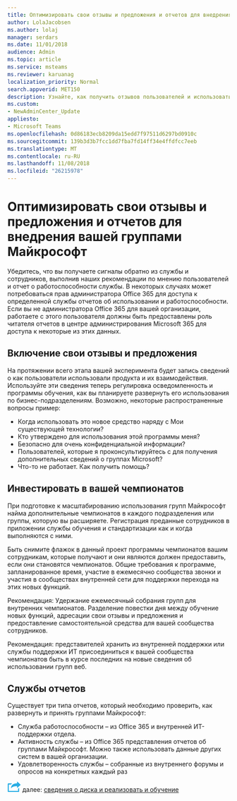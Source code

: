 ```yaml
---
title: Оптимизировать свои отзывы и предложения и отчетов для внедрения вашей группами Майкрософт
author: LolaJacobsen
ms.author: lolaj
manager: serdars
ms.date: 11/01/2018
audience: Admin
ms.topic: article
ms.service: msteams
ms.reviewer: karuanag
localization_priority: Normal
search.appverid: MET150
description: Узнайте, как получить отзывов пользователей и использовать работоспособность службы отчетов в вашей внедрения группами.
ms.custom:
- NewAdminCenter_Update
appliesto:
- Microsoft Teams
ms.openlocfilehash: 0d86183ecb8209da15edd7f97511d6297bd0910c
ms.sourcegitcommit: 139b3d3b7fcc1dd7fba7fd14ff34e4ffdfcc7eeb
ms.translationtype: MT
ms.contentlocale: ru-RU
ms.lasthandoff: 11/08/2018
ms.locfileid: "26215978"
---
```

# <a name="optimize-feedback-and-reporting-for-your-microsoft-teams-adoption"></a>Оптимизировать свои отзывы и предложения и отчетов для внедрения вашей группами Майкрософт

Убедитесь, что вы получаете сигналы обратно из службы и сотрудников, выполнив наших рекомендации по мнению пользователей и отчет о работоспособности службы.  В некоторых случаях может потребоваться прав администратора Office 365 для доступа к определенной службы отчетов об использовании и работоспособности. Если вы не администратора Office 365 для вашей организации, работаете с этого пользователя должны быть предоставлены роль читателя отчетов в центре администрирования Microsoft 365 для доступа к некоторые из этих данных. 

## <a name="incorporating-feedback"></a>Включение свои отзывы и предложения 

На протяжении всего этапа вашей эксперимента будет запись сведений о как пользователи использовали продукта и их взаимодействия. Используйте эти сведения теперь регулировка осведомленность и программы обучения, как вы планируете развернуть его использования по бизнес-подразделениям. Возможно, некоторые распространенные вопросы пример:

- Когда использовать это новое средство наряду с Мои существующей технологии?
- Кто утверждено для использования этой программы меня?
- Безопасно для очень конфиденциальной информации? 
- Пользователей, которые я проконсультируйтесь с для получения дополнительных сведений о группах Microsoft?
- Что-то не работает. Как получить помощь?

## <a name="invest-in-your-champions"></a>Инвестировать в вашей чемпионатов

При подготовке к масштабированию использования групп Майкрософт найма дополнительные чемпионатов в каждого подразделения или группы, которую вы расширяете. Регистрация преданные сотрудников в приложении службы обучения и стандартизации как и когда выполняются с ними.
 
Быть снимите флажок в данный проект программы чемпионатов вашим сотрудникам, которые получают и они являются должен предоставить, если они становятся чемпионатов. Общие требования к программе, запланированное время, участие в ежемесячно сообщества звонки и участия в сообществах внутренней сети для поддержки перехода на этих новых функций.  

Рекомендация: Удержание ежемесячный собрания групп для внутренних чемпионатов. Разделение повестки дня между обучение новых функций, адресации свои отзывы и предложения и предоставление самостоятельной средства для вашей сообщества сотрудников.

Рекомендация: представителей хранить из внутренней поддержки или службы поддержки ИТ присоединиться к вашей сообщества чемпионатов быть в курсе последних на новые сведения об использовании групп веб. 

## <a name="service-reporting"></a>Службы отчетов

Существует три типа отчетов, который необходимо проверить, как развернуть и принять группами Майкрософт:

- Служба работоспособности – из Office 365 и внутренней ИТ-поддержки отдела.
- Активность службы – из Office 365 представления отчетов об группами Майкрософт. Можно также использовать данные других систем в вашей организации.
- Удовлетворенность службы – собранные из внутреннего форумы и опросов на конкретных каждый раз

![Далее действия значок](media/teams-adoption-next-icon.png) далее: [сведения о диска и реализовать и обучение](teams-adoption-drive-awareness.md)